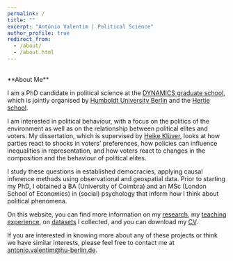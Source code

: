 ```yaml
---
permalink: /
title: ""
excerpt: "António Valentim | Political Science"
author_profile: true
redirect_from: 
  - /about/
  - /about.html
---
```

<br>
**About Me**  
  
I am a PhD candidate in political science at the [DYNAMICS graduate school](https://www.sowi.hu-berlin.de/en/dynamics/about), which is jointly organised by [Humboldt University Berlin](https://www.hu-berlin.de/en) and the [Hertie school](https://www.hertie-school.org/en/).

I am interested in political behaviour, with a focus on the politics of the environment as well as on the relationship between political elites and voters. My dissertation, which is supervised by [Heike Klüver](http://www.heike-kluever.com/), looks at how parties react to shocks in voters’ preferences, how policies can influence inequalities in representation, and how voters react to changes in the composition and the behaviour of political elites.

<!-- how both voters and political elites react to climate change and the politicisation of the environment, as well as the consequences of environmental policy. --> 

I study these questions in established democracies, applying causal inference methods using observational and geospatial data. Prior to starting my PhD, I obtained a BA (University of Coimbra) and an MSc (London School of Economics) in (social) psychology that inform how I think about political phenomena.


On this website, you can find more information on my [research](http://antoniovalentim.github.io/research/), my [teaching experience](http://antoniovalentim.github.io/teaching/), on [datasets](http://antoniovalentim.github.io/data/) I collected, and you can download my [CV](/files/AValentim_CV_website.pdf).

If you are interested in knowing more about any of these projects or think we have similar interests, please feel free to contact me at [antonio.valentim@hu-berlin.de](mailto:antonio.valentim@hu-berlin.de).

